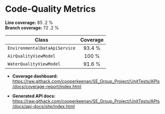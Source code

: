 # Code-Quality Metrics

**Line coverage:** 85 .2 %  
**Branch coverage:** 72 .2 %

| Class                           | Coverage |
|---------------------------------|:--------:|
| `EnvironmentalDataApiService`   | 93.4 %   |
| `AirQualityViewModel`           | 100 %    |
| `WaterQualityViewModel`         | 91.6 %   |

- **Coverage dashboard:**  
  <https://raw.githack.com/cooperkeenan/SE_Group_Project/UnitTests/APIs/docs/coverage-report/index.html>

- **Generated API docs:**  
  <https://raw.githack.com/cooperkeenan/SE_Group_Project/UnitTests/APIs/docs/api-docs/site/index.html>
